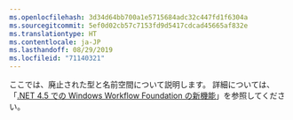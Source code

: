 ```yaml
---
ms.openlocfilehash: 3d34d64bb700a1e5715684adc32c447fd1f6304a
ms.sourcegitcommit: 5ef0d02cb57c7153fd9d5417cdcad45665af832e
ms.translationtype: HT
ms.contentlocale: ja-JP
ms.lasthandoff: 08/29/2019
ms.locfileid: "71140321"
---
```

ここでは、廃止された型と名前空間について説明します。 詳細については、「[.NET 4.5 での Windows Workflow Foundation の新機能](https://aka.ms/wfdeprecatedtypes)」を参照してください。